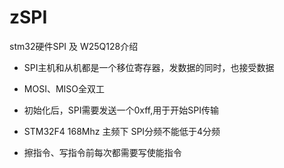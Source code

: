 # zSPI
stm32硬件SPI 及 W25Q128介绍


* SPI主机和从机都是一个移位寄存器，发数据的同时，也接受数据

* MOSI、MISO全双工
  
* 初始化后，SPI需要发送一个0xff,用于开始SPI传输

* STM32F4 168Mhz 主频下 SPI分频不能低于4分频

* 擦指令、写指令前每次都需要写使能指令